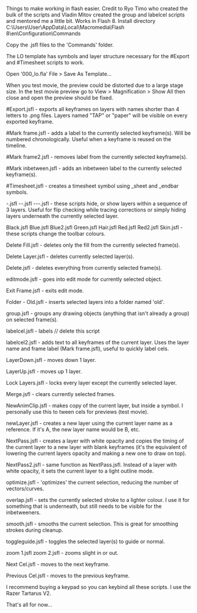 Things to make working in flash easier.
Credit to Ryo Timo who created the bulk of the scripts and Vladin Mitov created the group and labelcel scripts and mentored me a little bit. 
Works in Flash 8.
Install directory C:\Users\User\AppData\Local\Macromedia\Flash 8\en\Configuration\Commands

Copy the .jsfl files to the 'Commands' folder.

The LO template has symbols and layer structure necessary for the #Export and #Timesheet scripts to work.

Open '000_lo.fla' File > Save As Template...  

When you test movie, the preview could be distorted due to a large stage size. In the test movie preview go to View > Magnification > Show All then close and open the preview should be fixed.


#Export.jsfl - exports all keyframes on layers with names shorter than 4 letters to .png files. Layers named "TAP" or "paper" will be visible on every exported keyframe.

#Mark frame.jsfl - adds a label to the currently selected keyframe(s). Will be numbered chronologically. Useful when a keyframe is reused on the timeline.

#Mark frame2.jsfl - removes label from the currently selected keyframe(s).

#Mark inbetween.jsfl - adds an inbetween label to the currently selected keyframe(s).

#Timesheet.jsfl - creates a timesheet symbol using _sheet and _endbar symbols.

-.jsfl
--.jsfl
---.jsfl - these scripts hide, or show layers within a sequence of 3 layers. Useful for flip checking while tracing corrections or simply hiding layers underneath the currently selected layer.

Black.jsfl
Blue.jsfl 
Blue2.jsfl
Green.jsfl
Hair.jsfl
Red.jsfl
Red2.jsfl
Skin.jsfl - these scripts change the toolbar colours.

Delete Fill.jsfl - deletes only the fill from the currently selected frame(s).

Delete Layer.jsfl - deletes currently selected layer(s).

Delete.jsfl - deletes everything from currently selected frame(s).

editmode.jsfl - goes into edit mode for currently selected object.

Exit Frame.jsfl - exits edit mode.

Folder - Old.jsfl - inserts selected layers into a folder named 'old'.

group.jsfl - groups any drawing objects (anything that isn't already a group) on selected frame(s).

labelcel.jsfl - labels // delete this script

labelcel2.jsfl - adds text to all keyframes of the current layer. Uses the layer name and frame label (Mark frame.jsfl), useful to quickly label cels.

LayerDown.jsfl - moves down 1 layer.

LayerUp.jsfl - moves up 1 layer.

Lock Layers.jsfl - locks every layer except the currently selected layer.

Merge.jsfl - clears currently selected frames.

NewAnimClip.jsfl - makes copy of the current layer, but inside a symbol. I personally use this to tween cels for previews (test movie).

newLayer.jsfl - creates a new layer using the current layer name as a reference. If it's A, the new layer name would be B, etc.

NextPass.jsfl - creates a layer with white opacity and copies the timing of the current layer to a new layer with blank keyframes (it's the equivalent of lowering the current layers opacity and making a new one to draw on top).

NextPass2.jsfl - same function as NextPass.jsfl. Instead of a layer with white opacity, it sets the current layer to a light outline mode.

optimize.jsfl - 'optimizes' the current selection, reducing the number of vectors/curves.

overlap.jsfl - sets the currently selected stroke to a lighter colour. I use it for something that is underneath, but still needs to be visible for the inbetweeners.

smooth.jsfl - smooths the current selection. This is great for smoothing strokes during cleanup.

toggleguide.jsfl - toggles the selected layer(s) to guide or normal.

zoom 1.jsfl
zoom 2.jsfl - zooms slight in or out.

Next Cel.jsfl - moves to the next keyframe.

Previous Cel.jsfl - moves to the previous keyframe.


I recommend buying a keypad so you can keybind all these scripts. I use the Razer Tartarus V2.

That's all for now...
